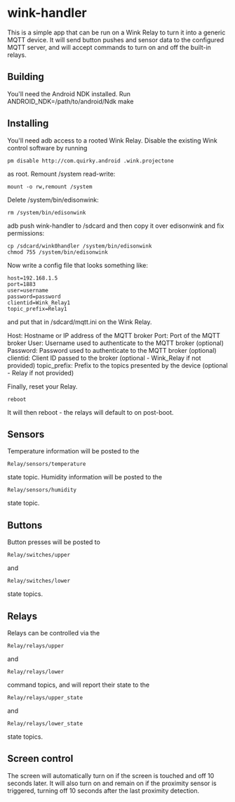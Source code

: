 wink-handler
============

This is a simple app that can be run on a Wink Relay to turn it into a generic MQTT device. It will send button pushes and sensor data to the configured MQTT server, and will accept commands to turn on and off the built-in relays.

Building
--------

You'll need the Android NDK installed. Run ANDROID_NDK=/path/to/android/Ndk make

Installing
----------

You'll need adb access to a rooted Wink Relay. Disable the existing Wink control software by running

```
pm disable http://com.quirky.android .wink.projectone
```

as root. Remount /system read-write:

```
mount -o rw,remount /system
```

Delete /system/bin/edisonwink:

```
rm /system/bin/edisonwink
```

adb push wink-handler to /sdcard and then copy it over edisonwink and fix permissions:

```
cp /sdcard/wink0handler /system/bin/edisonwink
chmod 755 /system/bin/edisonwink
```

Now write a config file that looks something like:

```
host=192.168.1.5
port=1883
user=username
password=password
clientid=Wink_Relay1
topic_prefix=Relay1
```
and put that in /sdcard/mqtt.ini on the Wink Relay.

Host: Hostname or IP address of the MQTT broker
Port: Port of the MQTT broker
User: Username used to authenticate to the MQTT broker (optional)
Password: Password used to authenticate to the MQTT broker (optional)
clientid: Client ID passed to the broker (optional - Wink_Relay if not provided)
topic_prefix: Prefix to the topics presented by the device (optional - Relay if not provided)

Finally, reset your Relay.

```
reboot
```

It will then reboot - the relays will default to on post-boot.

Sensors
-------

Temperature information will be posted to the

```
Relay/sensors/temperature
```

state topic. Humidity information will be posted to the

```
Relay/sensors/humidity
```

state topic.

Buttons
-------

Button presses will be posted to

```
Relay/switches/upper
```

and

```
Relay/switches/lower
```

state topics.


Relays
------

Relays can be controlled via the

```
Relay/relays/upper
```

and

```
Relay/relays/lower
```

command topics, and will report their state to the

```
Relay/relays/upper_state
```

and

```
Relay/relays/lower_state
```

state topics.

Screen control
--------------

The screen will automatically turn on if the screen is touched and off 10 seconds later. It will also turn on and remain on if the proximity sensor is triggered, turning off 10 seconds after the last proximity detection.
